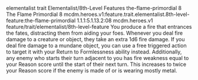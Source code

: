 <ability>
  <metadata>
    <class>elementalist</class>
    <feature_type>trait</feature_type>
    <file_dpath>Elementalist/8th-Level Features</file_dpath>
    <item_id>the-flame-primordial</item_id>
    <item_index>8</item_index>
    <item_name>The Flame Primordial</item_name>
    <level>8</level>
    <scc>mcdm.heroes.v1:feature.trait.elementalist.8th-level-feature:the-flame-primordial</scc>
    <scdc>1.1.1:5.1.13.2:08</scdc>
    <source>mcdm.heroes.v1</source>
    <type>feature/trait/elementalist/8th-level-feature</type>
  </metadata>
  <effects>
    <effect type="mundane">You produce a fire that entrances the fates, distracting them from aiding your foes. Whenever you deal fire damage to a creature or object, they take an extra 1d6 fire damage. If you deal fire damage to a mundane object, you can use a free triggered action to target it with your Return to Formlessness ability instead.
Additionally, any enemy who starts their turn adjacent to you has fire weakness equal to your Reason score until the start of their next turn. This increases to twice your Reason score if the enemy is made of or is wearing mostly metal.</effect>
  </effects>
</ability>
